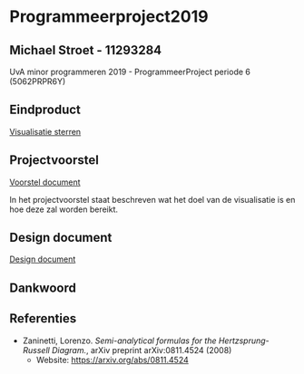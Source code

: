 # Programmeerproject2019
## Michael Stroet - 11293284
UvA minor programmeren 2019 - ProgrammeerProject periode 6 (5062PRPR6Y)

## Eindproduct
[Visualisatie sterren](https://michaelstroet.github.io/Programmeerproject2019/index.html)

## Projectvoorstel
[Voorstel document](PROPOSAL.md)

In het projectvoorstel staat beschreven wat het doel van de visualisatie is en hoe deze zal worden bereikt.

## Design document
[Design document](DESIGN.md)
## Dankwoord

## Referenties
- Zaninetti, Lorenzo. *Semi-analytical formulas for the Hertzsprung-Russell Diagram.*, arXiv preprint arXiv:0811.4524 (2008)
    - Website: https://arxiv.org/abs/0811.4524
